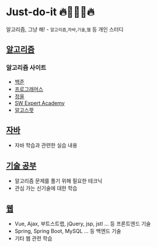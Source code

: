# Just-do-it 🔥👨🏻‍💻🔥
알고리즘, 그냥 해! - `알고리즘`,`자바`,`기술`,`웹` 등 개인 스터디



## [알고리즘](./src/algorithm)

### 알고리즘 사이트

- [백준](https://www.acmicpc.net/)
- [프로그래머스](https://programmers.co.kr/)
- [정올](http://www.jungol.co.kr/)
- [SW Expert Academy](https://swexpertacademy.com/main/main.do)
- [알고스팟](https://www.algospot.com/judge/problem/list/?tag=&source=%EC%95%8C%EA%B3%A0%EB%A6%AC%EC%A6%98+%EB%AC%B8%EC%A0%9C+%ED%95%B4%EA%B2%B0+%EC%A0%84%EB%9E%B5&author=)



## [자바](./src/javaStudy)

- 자바 학습과 관련한 실습 내용



## [기술 공부](./src/technic)

- 알고리즘 문제를 풀기 위해 필요한 테크닉
- 관심 가는 신기술에 대한 학습



## [웹](./src/web)

- Vue, Ajax, 부트스트랩, jQuery, jsp, jstl ... 등 프론트엔드 기술
- Spring, Spring Boot, MySQL ... 등 백엔드 기술
- 기타 웹 관련 학습

